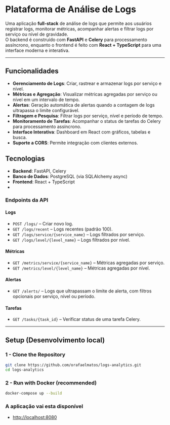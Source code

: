 # Plataforma de Análise de Logs
Uma aplicação **full-stack** de análise de logs que permite aos usuários registrar logs, monitorar métricas, acompanhar alertas e filtrar logs por serviço ou nível de gravidade.  
O backend é construído com **FastAPI** e **Celery** para processamento assíncrono, enquanto o frontend é feito com **React + TypeScript** para uma interface moderna e interativa.

---


## Funcionalidades

- **Gerenciamento de Logs**: Criar, rastrear e armazenar logs por serviço e nível.  
- **Métricas e Agregação**: Visualizar métricas agregadas por serviço ou nível em um intervalo de tempo.  
- **Alertas**: Geração automática de alertas quando a contagem de logs ultrapassa o limite configurável.  
- **Filtragem e Pesquisa**: Filtrar logs por serviço, nível e período de tempo.  
- **Monitoramento de Tarefas**: Acompanhar o status de tarefas do Celery para processamento assíncrono.  
- **Interface Interativa**: Dashboard em React com gráficos, tabelas e busca.  
- **Suporte a CORS**: Permite integração com clientes externos.


## Tecnologias

- **Backend**: FastAPI, Celery   
- **Banco de Dados**: PostgreSQL (via SQLAlchemy async)  
- **Frontend**: React + TypeScript
- 

### Endpoints da API

#### Logs
- `POST /logs/` – Criar novo log.  
- `GET /logs/recent` – Logs recentes (padrão 100).  
- `GET /logs/service/{service_name}` – Logs filtrados por serviço.  
- `GET /logs/level/{level_name}` – Logs filtrados por nível.

#### Métricas
- `GET /metrics/service/{service_name}` – Métricas agregadas por serviço.  
- `GET /metrics/level/{level_name}` – Métricas agregadas por nível.

#### Alertas
- `GET /alerts/` – Logs que ultrapassam o limite de alerta, com filtros opcionais por serviço, nível ou período.

#### Tarefas
- `GET /tasks/{task_id}` – Verificar status de uma tarefa Celery.

---

## Setup (Desenvolvimento local)

### 1 - Clone the Repository
```bash
git clone https://github.com/orafaelmatos/logs-analytics.git
cd logs-analytics
```
### 2 - Run with Docker (recommended)
```bash
docker-compose up --build
```

### A aplicação vai esta disponível
 -  [http://localhost:8080](http://localhost:8080)

